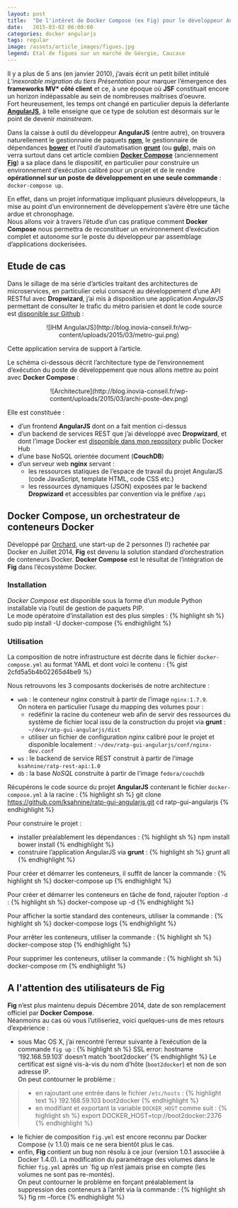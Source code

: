 ```yaml
---
layout: post
title:  "De l'intêret de Docker Compose (ex Fig) pour le développeur AngularJS"
date:   2015-03-02 06:00:00
categories: docker angularjs
tags: regular
image: /assets/article_images/figues.jpg
legend: Etal de figues sur un marché de Géorgie, Caucase
---
```

Il y a plus de 5 ans (en janvier 2010), j’avais écrit un petit billet intitulé *L’inexorable migration du tiers Présentation* pour marquer l’émergence des **frameworks MV\* côté client** et ce, à une époque où **JSF** constituait encore un horizon indépassable au sein de nombreuses maîtrises d’oeuvre.<br />
Fort heureusement, les temps ont changé en particulier depuis la déferlante [**AngularJS**](https://angularjs.org/), à telle enseigne que ce type de solution est désormais sur le point de devenir *mainstream*.

Dans la caisse à outil du développeur **AngularJS** (entre autre), on trouvera naturellement le gestionnaire de paquets [**npm**](https://www.npmjs.com/), le gestionnaire de dépendances [**bower**](http://bower.io/) et l’outil d’automatisation [**grunt**](http://gruntjs.com/) (ou [**gulp**](http://gulpjs.com/)), mais on verra surtout dans cet article combien [**Docker Compose**](http://docs.docker.com/compose/) (anciennement [**Fig**](http://www.fig.sh/)) a sa place dans le dispositif, en particulier pour construire un environnement d’exécution calibré pour un projet et de le rendre **opérationnel sur un poste de développement en une seule commande** : `docker-compose up`.

En effet, dans un projet informatique impliquant plusieurs développeurs, la mise au point d’un environnement de développement s’avère être une tâche ardue et chronophage.<br />
Nous allons voir à travers l’étude d’un cas pratique comment **Docker Compose** nous permettra de reconstituer un environnement d’exécution complet et autonome sur le poste du développeur par assemblage d’applications dockerisées.

## Etude de cas
Dans le sillage de ma série d’articles traitant des architectures de microservices, en particulier celui consacré au développement d’une API RESTful avec **Dropwizard**, j’ai mis à disposition une application *AngularJS* permettant de consulter le trafic du métro parisien et dont le code source est [disponible sur Github](https://github.com/ksahnine/ratp-gui-angularjs) :

<center>![IHM AngularJS](http://blog.inovia-conseil.fr/wp-content/uploads/2015/03/metro-gui.png)</center>

Cette application servira de support à l’article.

Le schéma ci-dessous décrit l’architecture type de l’environnement d’exécution du poste de développement que nous allons mettre au point avec **Docker Compose** :

<center>![Architecture](http://blog.inovia-conseil.fr/wp-content/uploads/2015/03/archi-poste-dev.png)</center>

Elle est constituée :

- d’un frontend **AngularJS** dont on a fait mention ci-dessus
- d’un backend de services REST que j’ai développé avec **Dropwizard**, et dont l’image Docker est [disponible dans mon repository](https://registry.hub.docker.com/u/ksahnine/ratp-rest-api/) public Docker Hub
- d’une base NoSQL orientée document (**CouchDB**)
- d’un serveur web **nginx** servant :
  - les ressources statiques de l’espace de travail du projet AngularJS (code JavaScript, template HTML, code CSS etc.)
  - les ressources dynamiques (JSON) exposées par le backend **Dropwizard** et accessibles par convention via le préfixe `/api`

## Docker Compose, un orchestrateur de conteneurs Docker
Développé par [Orchard](https://www.orchardup.com/), une start-up de 2 personnes (!) rachetée par Docker en Juillet 2014, **Fig** est devenu la solution standard d’orchestration de conteneurs Docker.
**Docker Compose** est le résultat de l’intégration de **Fig** dans l’écosystème Docker.

### Installation
*Docker Compose* est disponible sous la forme d’un module Python installable via l’outil de gestion de paquets PIP.<br />
Le mode opératoire d’installation est des plus simples :
{% highlight sh %}
sudo pip install -U docker-compose
{% endhighlight %}

### Utilisation
La composition de notre infrastructure est décrite dans le fichier `docker-compose.yml` au format YAML et dont voici le contenu :
{% gist 2cfd5a5b4b02265d4be9 %}

Nous retrouvons les 3 composants dockerisés de notre architecture :

- `web` : le conteneur nginx construit à partir de l’image `nginx:1.7.9`.
<br />On notera en particulier l’usage du mapping des volumes pour :
  - redéfinir la racine du conteneur web afin de servir des ressources du système de fichier local issu de la construction du projet via **grunt** : `~/dev/ratp-gui-angularjs/dist`
  - utiliser un fichier de configuration *nginx* calibré pour le projet et disponible localement : `~/dev/ratp-gui-angularjs/conf/nginx-dev.conf`
- `ws` : le backend de service REST construit à partir de l’image `ksahnine/ratp-rest-api:1.0`
- `db` : la base *NoSQL* construite à partir de l’image `fedora/couchdb`

Récupérons le code source du projet **AngularJS** contenant le fichier `docker-compose.yml` à la racine :
{% highlight sh %}
git clone https://github.com/ksahnine/ratp-gui-angularjs.git
cd ratp-gui-angularjs
{% endhighlight %}

Pour construire le projet :

- installer préalablement les dépendances :
{% highlight sh %}
npm install
bower install
{% endhighlight %}
- construire l’application AngularJS via **grunt** :
{% highlight sh %}
grunt all
{% endhighlight %}

Pour créer et démarrer les conteneurs, il suffit de lancer la commande :
{% highlight sh %}
docker-compose up
{% endhighlight %}

Pour créer et démarrer les conteneurs en tâche de fond, rajouter l’option `-d` :
{% highlight sh %}
docker-compose up -d
{% endhighlight %}

Pour afficher la sortie standard des conteneurs, utiliser la commande :
{% highlight sh %}
docker-compose logs
{% endhighlight %}

Pour arrêter les conteneurs, utiliser la commande :
{% highlight sh %}
docker-compose stop
{% endhighlight %}

Pour supprimer les conteneurs, utiliser la commande :
{% highlight sh %}
docker-compose rm
{% endhighlight %}

## A l'attention des utilisateurs de Fig
**Fig** n’est plus maintenu depuis Décembre 2014, date de son remplacement officiel par **Docker Compose**.<br />
Néanmoins au cas où vous l’utiliseriez, voici quelques-uns de mes retours d’expérience :

- sous Mac OS X, j’ai rencontré l’erreur suivante à l’exécution de la commande `fig up` :
{% highlight sh %}
SSL error: hostname ‘192.168.59.103′ doesn’t match ‘boot2docker’
{% endhighlight %}
Le certificat est signé vis-à-vis du nom d’hôte (`boot2docker`) et non de son adresse IP.
<br />On peut contourner le problème :

> -  en rajoutant une entrée dans le fichier `/etc/hosts` :
> {% highlight text %}
192.168.59.103 boot2docker
{% endhighlight %}
> - en modifiant et exportant la variable `DOCKER_HOST` comme suit :
> {% highlight sh %}
export DOCKER_HOST=tcp://boot2docker:2376
{% endhighlight %}
- le fichier de composition `fig.yml` est encore reconnu par Docker Compose (v 1.1.0) mais ce ne sera bientôt plus le cas.
- enfin, **Fig** contient un bug non résolu à ce jour (version 1.0.1 associée à Docker 1.4.0). La modification du paramétrage des volumes dans le fichier `fig.yml` après un `fig up n’est jamais prise en compte (les volumes ne sont pas re-montés).<br />On peut contourner le problème en forçant préalablement la suppression des conteneurs à l’arrêt via la commande :
{% highlight sh %}
fig rm –force
{% endhighlight %}

[jekyll]:      http://jekyllrb.com
[jekyll-gh]:   https://github.com/jekyll/jekyll
[jekyll-help]: https://github.com/jekyll/jekyll-help

